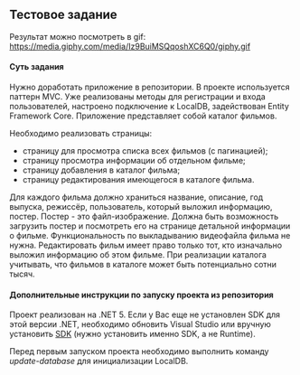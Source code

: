 ## Тестовое задание
Результат можно посмотреть в gif: https://media.giphy.com/media/Iz9BuiMSQqoshXC6Q0/giphy.gif

#### Суть задания

Нужно доработать приложение в репозитории. В проекте используется паттерн MVC. Уже реализованы методы для регистрации и входа пользователей, настроено подключение к LocalDB, задействован Entity Framework Core. Приложение представляет собой каталог фильмов. 

Необходимо реализовать страницы:

- страницу для просмотра списка всех фильмов (с пагинацией);
- страницу просмотра информации об отдельном фильме;
- страницу добавления в каталог фильма;
- страницу редактирования имеющегося в каталоге фильма.

Для каждого фильма должно храниться название, описание, год выпуска, режиссёр, пользователь, который выложил информацию, постер. Постер - это файл-изображение. Должна быть возможность загрузить постер и посмотреть его на странице детальной информации о фильме. Функциональность по выкладыванию видеофайла фильма не нужна. 
Редактировать фильм имеет право только тот, кто изначально выложил информацию об этом фильме. 
При реализации каталога учитывать, что фильмов в каталоге может быть потенциально сотни тысяч.


#### Дополнительные инструкции по запуску проекта из репозитория

Проект реализован на .NET 5. Если у Вас еще не установлен SDK для этой версии .NET, необходимо обновить Visual Studio или вручную установить [SDK](https://dotnet.microsoft.com/download/dotnet/5.0) (нужно установить именно SDK, а не Runtime). 

Перед первым запуском проекта необходимо выполнить команду *update-database* для инициализации LocalDB.
